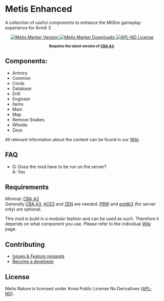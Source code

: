 
# Metis Enhanced
A collection of useful components to enhance the MilSim gameplay experience for ArmA 3

<p align="center">
    <a href="https://github.com/Metis-Team/mts_enhanced/releases/latest">
        <img src="https://img.shields.io/badge/Version-1.3.1-blue.svg?style=flat-square" alt="Metis Marker Version">
    </a>
    <a href="https://github.com/Metis-Team/mts_enhanced/releases/latest">
        <img src="https://img.shields.io/github/downloads/Metis-Team/mts_enhanced/total.svg?style=flat-square&label=Downloads" alt="Metis Marker Downloads">
    </a>
    <a href="https://github.com/Metis-Team/mts_enhanced/blob/master/LICENSE">
        <img src="https://img.shields.io/badge/License-APL--ND-red.svg?style=flat-square" alt="APL-ND License">
    </a>
</p>

<p align="center">
    <sup><strong>Requires the latest version of <a href="https://github.com/CBATeam/CBA_A3/releases/latest">CBA A3</a>.</sup></strong>
</p>


## Components:
- Armory
- Common
- Cords
- Database
- Drill
- Engineer
- Items
- Main
- Map
- Remove Snakes
- Whistle
- Zeus

All relevant information about the content can be found in our [Wiki](https://github.com/Metis-Team/mts_enhanced/wiki).

## FAQ
- Q: Does the mod have to be run on the server?  
 A: Yes

## Requirements
Minimal: [CBA A3](https://github.com/CBATeam/CBA_A3/releases/latest)  
Generally [CBA A3](https://github.com/CBATeam/CBA_A3/releases/latest), [ACE3](https://github.com/acemod/ACE3/releases/latest) and [ZEN](https://github.com/zen-mod/ZEN/releases/latest) are needed. [PBW](https://steamcommunity.com/sharedfiles/filedetails/?id=835394852) and [extdb3](https://github.com/SteezCram/extDB3/releases/latest) (for server only) are optional.

This mod is build in a modular fashion and can be used as such. Therefore it depends on what component you use. Please refer to the individual [Wiki](https://github.com/Metis-Team/mts_enhanced/wiki) page.

## Contributing
- [Issues & Feature requests](https://github.com/Metis-Team/mts_enhanced/issues)
- [Become a developer](https://github.com/Metis-Team/mts_enhanced/wiki/For-developers)

## License
Metis Nature is licensed under Arma Public License No Derivatives ([APL-ND](https://github.com/Metis-Team/mts_nature/blob/master/LICENSE)).

